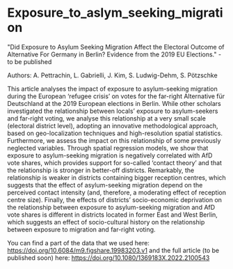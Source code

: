 # Exposure_to_aslym_seeking_migration
"Did Exposure to Asylum Seeking Migration Affect the Electoral Outcome of Alternative For Germany in Berlin? Evidence from the 2019 EU Elections." - to be published

Authors: A. Pettrachin, L. Gabrielli, J. Kim, S. Ludwig-Dehm, S. Pötzschke

This article analyses the impact of exposure to asylum-seeking migration during the European ‘refugee crisis’ on votes for the far-right Alternative für Deutschland at the 2019 European elections in Berlin. While other scholars investigated the relationship between locals’ exposure to asylum-seekers and far-right voting, we analyse this relationship at a very small scale (electoral district level), adopting an innovative methodological approach, based on geo-localization techniques and high-resolution spatial statistics. Furthermore, we assess the impact on this relationship of some previously neglected variables. Through spatial regression models, we show that exposure to asylum-seeking migration is negatively correlated with AfD vote shares, which provides support for so-called ‘contact theory’ and that the relationship is stronger in better-off districts. Remarkably, the relationship is weaker in districts containing bigger reception centres, which suggests that the effect of asylum-seeking migration depend on the perceived contact intensity (and, therefore, a moderating effect of reception centre size). Finally, the effects of districts’ socio-economic deprivation on the relationship between exposure to asylum-seeking migration and AfD vote shares is different in districts located in former East and West Berlin, which suggests an effect of socio-cultural history on the relationship between exposure to migration and far-right voting.


You can find a part of the data that we used here: https://doi.org/10.6084/m9.figshare.19983203.v1
and the full article (to be published soon) here: https://doi.org/10.1080/1369183X.2022.2100543

